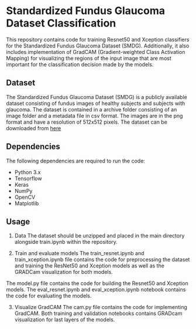 # **Standardized Fundus Glaucoma Dataset Classification**
This repository contains code for training Resnet50 and Xception classifiers for the Standardized Fundus Glaucoma Dataset (SMDG). Additionally, it also includes implementation of GradCAM (Gradient-weighted Class Activation Mapping) for visualizing the regions of the input image that are most important for the classification decision made by the models.

## Dataset
The Standardized Fundus Glaucoma Dataset (SMDG) is a publicly available dataset consisting of fundus images of healthy subjects and subjects with glaucoma. The dataset is contained in a archive folder consisting of an image folder and a metadata file in csv format. The images are in the png format and have a resolution of 512x512 pixels. The dataset can be downloaded from [here](https://drive.google.com/file/d/1hPu-xyzP88qWd-2lkZbnJHZ8RYMSep-q/view?usp=sharing)

## Dependencies
The following dependencies are required to run the code:

- Python 3.x
- Tensorflow
- Keras
- NumPy
- OpenCV
- Matplotlib

## Usage
1. Data
The dataset should be unzipped and placed in the main directory alongside train.ipynb within the repository. 

2. Train and evaluate models
The train_resnet.ipynb and train_xception.ipynb file contains the code for preprocessing the dataset and training the ResNet50 and Xception models as well as the GRADCam visualization for both models.

The model.py file contains the code for building the Resnet50 and Xception models. The eval_resnet.ipynb and eval_xception.ipynb notebook contains the code for evaluating the models.

3. Visualize GradCAM
The cam.py file contains the code for implementing GradCAM. Both training and validation notebooks contains GRADcam visualization for last layers of the models.
